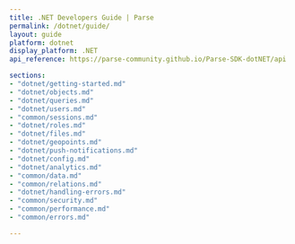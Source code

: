 ```yaml
---
title: .NET Developers Guide | Parse
permalink: /dotnet/guide/
layout: guide
platform: dotnet
display_platform: .NET
api_reference: https://parse-community.github.io/Parse-SDK-dotNET/api

sections:
- "dotnet/getting-started.md"
- "dotnet/objects.md"
- "dotnet/queries.md"
- "dotnet/users.md"
- "common/sessions.md"
- "dotnet/roles.md"
- "dotnet/files.md"
- "dotnet/geopoints.md"
- "dotnet/push-notifications.md"
- "dotnet/config.md"
- "dotnet/analytics.md"
- "common/data.md"
- "common/relations.md"
- "dotnet/handling-errors.md"
- "common/security.md"
- "common/performance.md"
- "common/errors.md"

---
```

